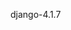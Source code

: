 <!-- 
python3 -m venv venv --prompt=dayearn
source ./venv/bin/activate
python -m pip install django
django-admin startproject -->

django-4.1.7
